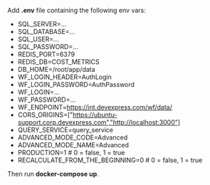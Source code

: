 Add **.env** file containing the following env vars:
- SQL_SERVER=...
- SQL_DATABASE=...
- SQL_USER=...
- SQL_PASSWORD=...
- REDIS_PORT=6379
- REDIS_DB=COST_METRICS
- DB_HOME=/root/app/data
- WF_LOGIN_HEADER=AuthLogin
- WF_LOGIN_PASSWORD=AuthPassword
- WF_LOGIN=...
- WF_PASSWORD=...
- WF_ENDPOINT=https://int.devexpress.com/wf/data/
- CORS_ORIGINS=["https://ubuntu-support.corp.devexpress.com","http://localhost:3000"]
- QUERY_SERVICE=query_service
- ADVANCED_MODE_CODE=Advanced
- ADVANCED_MODE_NAME=Advanced
- PRODUCTION=1 # 0 = false, 1 = true
- RECALCULATE_FROM_THE_BEGINNING=0 # 0 = false, 1 = true

Then run <b>docker-compose up</b>.